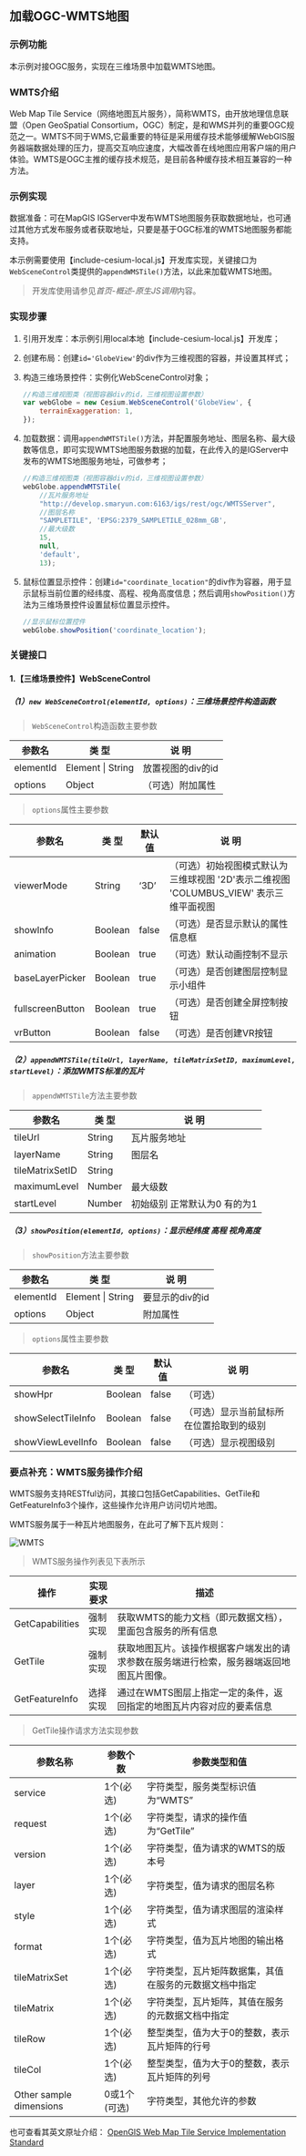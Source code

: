 ## 加载OGC-WMTS地图

### 示例功能

本示例对接OGC服务，实现在三维场景中加载WMTS地图。

### WMTS介绍

Web Map Tile Service（网络地图瓦片服务），简称WMTS，由开放地理信息联盟（Open GeoSpatial Consortium，OGC）制定，是和WMS并列的重要OGC规范之一。WMTS不同于WMS,它最重要的特征是采用缓存技术能够缓解WebGIS服务器端数据处理的压力，提高交互响应速度，大幅改善在线地图应用客户端的用户体验。WMTS是OGC主推的缓存技术规范，是目前各种缓存技术相互兼容的一种方法。

### 示例实现

数据准备：可在MapGIS IGServer中发布WMTS地图服务获取数据地址，也可通过其他方式发布服务或者获取地址，只要是基于OGC标准的WMTS地图服务都能支持。

本示例需要使用【include-cesium-local.js】开发库实现，关键接口为`WebSceneControl`类提供的`appendWMSTile()`方法，以此来加载WMTS地图。

> 开发库使用请参见*首页-概述-原生JS调用*内容。

### 实现步骤

1. 引用开发库：本示例引用local本地【include-cesium-local.js】开发库；

2. 创建布局：创建`id='GlobeView'`的div作为三维视图的容器，并设置其样式；

3. 构造三维场景控件：实例化WebSceneControl对象；

    ``` javascript
    //构造三维视图类（视图容器div的id，三维视图设置参数）
    var webGlobe = new Cesium.WebSceneControl('GlobeView', {
        terrainExaggeration: 1,
    });
    ```

4. 加载数据：调用`appendWMTSTile()`方法，并配置服务地址、图层名称、最大级数等信息，即可实现WMTS地图服务数据的加载，在此传入的是IGServer中发布的WMTS地图服务地址，可做参考；

    ``` javascript
    //构造三维视图类（视图容器div的id，三维视图设置参数）
    webGlobe.appendWMTSTile(
        //瓦片服务地址
        "http://develop.smaryun.com:6163/igs/rest/ogc/WMTSServer",
        //图层名称
        "SAMPLETILE", 'EPSG:2379_SAMPLETILE_028mm_GB',
        //最大级数
        15,
        null, 
        'default', 
        13);
    ```

5. 鼠标位置显示控件：创建`id="coordinate_location"`的div作为容器，用于显示鼠标当前位置的经纬度、高程、视角高度信息；然后调用`showPosition()`方法为三维场景控件设置鼠标位置显示控件。

    ``` javascript
    //显示鼠标位置控件
    webGlobe.showPosition('coordinate_location');
    ```

### 关键接口

#### 1.【三维场景控件】WebSceneControl

##### （1）`new WebSceneControl(elementId, options)`：三维场景控件构造函数

> `WebSceneControl`构造函数主要参数

|参数名|类 型|说 明|
|-|-|-|
|elementId|Element \| String|放置视图的div的id|
|options|Object|（可选）附加属性|

> `options`属性主要参数

|参数名|类 型|默认值|说 明|
|-|-|-|-|
|viewerMode|String|‘3D’|（可选）初始视图模式默认为三维球视图 '2D'表示二维视图 'COLUMBUS_VIEW' 表示三维平面视图|
|showInfo|Boolean|false|（可选）是否显示默认的属性信息框|
|animation|Boolean|true|（可选）默认动画控制不显示|
|baseLayerPicker|Boolean|true|（可选）是否创建图层控制显示小组件|
|fullscreenButton|Boolean|true|（可选）是否创建全屏控制按钮|
|vrButton|Boolean|false|（可选）是否创建VR按钮|

##### （2）`appendWMTSTile(tileUrl, layerName, tileMatrixSetID, maximumLevel, startLevel)`：添加WMTS标准的瓦片

> `appendWMTSTile`方法主要参数

|参数名|类 型|说 明|
|-|-|-|
|tileUrl|String|瓦片服务地址|
|layerName|String|图层名|
|tileMatrixSetID|String| |
|maximumLevel|Number|最大级数|
|startLevel|Number|初始级别 正常默认为0 有的为1|

##### （3）`showPosition(elementId, options)`：显示经纬度 高程 视角高度

> `showPosition`方法主要参数

|参数名|类 型|说 明|
|-|-|-|
|elementId|Element \| String|要显示的div的id|
|options|Object|附加属性|

> `options`属性主要参数

|参数名|类 型|默认值|说 明|
|-|-|-|-|
|showHpr|Boolean|false|（可选） |
|showSelectTileInfo|Boolean|false|（可选）显示当前鼠标所在位置拾取到的级别|
|showViewLevelInfo|Boolean|false|（可选）显示视图级别|

### 要点补充：WMTS服务操作介绍

WMTS服务支持RESTful访问，其接口包括GetCapabilities、GetTile和GetFeatureInfo3个操作，这些操作允许用户访问切片地图。

WMTS服务属于一种瓦片地图服务，在此可了解下瓦片规则：

![WMTS](./static/demo/mapboxgl/markdown/ogc/wmts.png)

> WMTS服务操作列表见下表所示

|操作|实现要求|描述|
|-|-|-|
| GetCapabilities | 强制实现 | 获取WMTS的能力文档（即元数据文档），里面包含服务的所有信息 |
| GetTile         | 强制实现 | 获取地图瓦片。该操作根据客户端发出的请求参数在服务端进行检索，服务器端返回地图瓦片图像。 |
| GetFeatureInfo  | 选择实现 | 通过在WMTS图层上指定一定的条件，返回指定的地图瓦片内容对应的要素信息 |

> GetTile操作请求方法实现参数

| 参数名称                 | 参数个数     | 参数类型和值                                           |
| ----------------------- | ------------ | -|
| service                 | 1个(必选)    | 字符类型，服务类型标识值为“WMTS”                       |
| request                 | 1个(必选)    | 字符类型，请求的操作值为“GetTile”                      |
| version                 | 1个(必选)    | 字符类型，值为请求的WMTS的版本号                       |
| layer                   | 1个(必选)    | 字符类型，值为请求的图层名称                           |
| style                   | 1个(必选)    | 字符类型，值为请求图层的渲染样式                       |
| format                  | 1个(必选)    | 字符类型，值为瓦片地图的输出格式                       |
| tileMatrixSet           | 1个(必选)    | 字符类型，瓦片矩阵数据集，其值在服务的元数据文档中指定 |
| tileMatrix              | 1个(必选)    | 字符类型，瓦片矩阵，其值在服务的元数据文档中指定       |
| tileRow                 | 1个(必选)    | 整型类型，值为大于0的整数，表示瓦片矩阵的行号          |
| tileCol                 | 1个(必选)    | 整型类型，值为大于0的整数，表示瓦片矩阵的列号          |
| Other sample dimensions | 0或1个(可选) | 字符类型，其他允许的参数                               |

也可查看其英文原址介绍：
<a href="https://www.ogc.org/docs/is/" target="_blank">OpenGIS Web Map Tile Service Implementation Standard</a>
